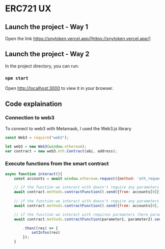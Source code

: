 # ERC721 UX

## Launch the project - Way 1

Open the link https://snytoken.vercel.app/[https://snytoken.vercel.app/]

## Launch the project - Way 2

In the project directory, you can run:

### `npm start`

Open [http://localhost:3000](http://localhost:3000) to view it in your browser.

## Code explaination

### Connection to web3

To connect to web3 with Metamask, I used the Web3.js library

```js
const Web3 = require("web3");

let web3 = new Web3(window.ethereum);
var contract = new web3.eth.Contract(abi, address);
```

### Execute functions from the smart contract

```js
async function interact(){
    const accounts = await window.ethereum.request({method: 'eth_requestAccounts' });

    // if the function we interact with doesn't require any parameters :
    await contract.methods.contractFunction().send({from: accounts[0]})
    
    // if the function we interact with doesn't require any parameters but needs a price value :
    await contract.methods.contractFunction().send({from: accounts[0], value: 900050000000000000})

    // if the function we interact with requires parameters (here parameter1 and parameter2) :
    await contract.methods.contractFunction(parameter1, parameter2).send({from: accounts[0]})

        .then((res) => {
            setInfos(res)
        }); 
    }
```
